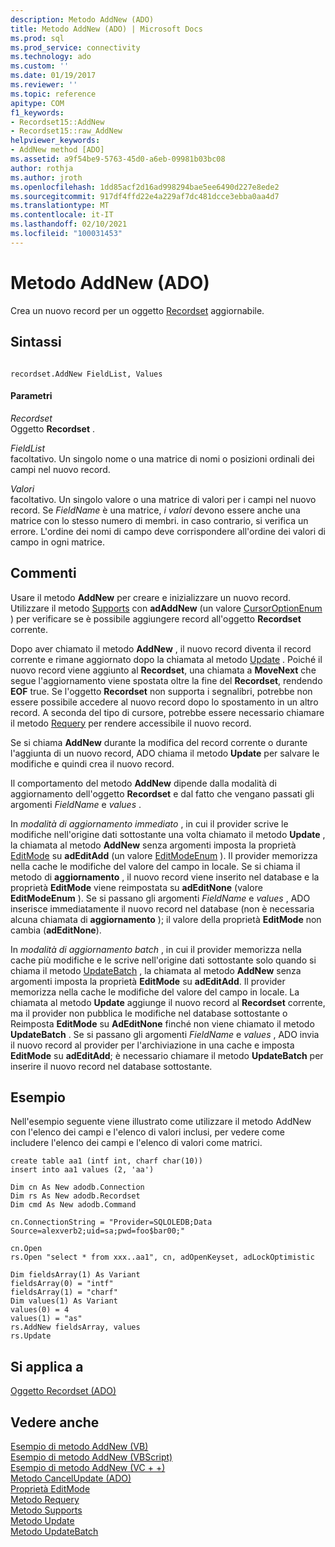 ```yaml
---
description: Metodo AddNew (ADO)
title: Metodo AddNew (ADO) | Microsoft Docs
ms.prod: sql
ms.prod_service: connectivity
ms.technology: ado
ms.custom: ''
ms.date: 01/19/2017
ms.reviewer: ''
ms.topic: reference
apitype: COM
f1_keywords:
- Recordset15::AddNew
- Recordset15::raw_AddNew
helpviewer_keywords:
- AddNew method [ADO]
ms.assetid: a9f54be9-5763-45d0-a6eb-09981b03bc08
author: rothja
ms.author: jroth
ms.openlocfilehash: 1dd85acf2d16ad998294bae5ee6490d227e8ede2
ms.sourcegitcommit: 917df4ffd22e4a229af7dc481dcce3ebba0aa4d7
ms.translationtype: MT
ms.contentlocale: it-IT
ms.lasthandoff: 02/10/2021
ms.locfileid: "100031453"
---
```

# <a name="addnew-method-ado"></a>Metodo AddNew (ADO)
Crea un nuovo record per un oggetto [Recordset](./recordset-object-ado.md) aggiornabile.  
  
## <a name="syntax"></a>Sintassi  
  
```  
  
recordset.AddNew FieldList, Values  
```  
  
#### <a name="parameters"></a>Parametri  
 *Recordset*  
 Oggetto **Recordset** .  
  
 *FieldList*  
 facoltativo. Un singolo nome o una matrice di nomi o posizioni ordinali dei campi nel nuovo record.  
  
 *Valori*  
 facoltativo. Un singolo valore o una matrice di valori per i campi nel nuovo record. Se *FieldName* è una matrice, *i valori* devono essere anche una matrice con lo stesso numero di membri. in caso contrario, si verifica un errore. L'ordine dei nomi di campo deve corrispondere all'ordine dei valori di campo in ogni matrice.  
  
## <a name="remarks"></a>Commenti  
 Usare il metodo **AddNew** per creare e inizializzare un nuovo record. Utilizzare il metodo [Supports](./supports-method.md) con **adAddNew** (un valore [CursorOptionEnum](./cursoroptionenum.md) ) per verificare se è possibile aggiungere record all'oggetto **Recordset** corrente.  
  
 Dopo aver chiamato il metodo **AddNew** , il nuovo record diventa il record corrente e rimane aggiornato dopo la chiamata al metodo [Update](./update-method.md) . Poiché il nuovo record viene aggiunto al **Recordset**, una chiamata a **MoveNext** che segue l'aggiornamento viene spostata oltre la fine del **Recordset**, rendendo **EOF** true. Se l'oggetto **Recordset** non supporta i segnalibri, potrebbe non essere possibile accedere al nuovo record dopo lo spostamento in un altro record. A seconda del tipo di cursore, potrebbe essere necessario chiamare il metodo [Requery](./requery-method.md) per rendere accessibile il nuovo record.  
  
 Se si chiama **AddNew** durante la modifica del record corrente o durante l'aggiunta di un nuovo record, ADO chiama il metodo **Update** per salvare le modifiche e quindi crea il nuovo record.  
  
 Il comportamento del metodo **AddNew** dipende dalla modalità di aggiornamento dell'oggetto **Recordset** e dal fatto che vengano passati gli argomenti *FieldName* e *values* .  
  
 In *modalità di aggiornamento immediato* , in cui il provider scrive le modifiche nell'origine dati sottostante una volta chiamato il metodo **Update** , la chiamata al metodo **AddNew** senza argomenti imposta la proprietà [EditMode](./editmode-property.md) su **adEditAdd** (un valore [EditModeEnum](./editmodeenum.md) ). Il provider memorizza nella cache le modifiche del valore del campo in locale. Se si chiama il metodo di **aggiornamento** , il nuovo record viene inserito nel database e la proprietà **EditMode** viene reimpostata su **adEditNone** (valore **EditModeEnum** ). Se si passano gli argomenti *FieldName* e *values* , ADO inserisce immediatamente il nuovo record nel database (non è necessaria alcuna chiamata di **aggiornamento** ); il valore della proprietà **EditMode** non cambia (**adEditNone**).  
  
 In *modalità di aggiornamento batch* , in cui il provider memorizza nella cache più modifiche e le scrive nell'origine dati sottostante solo quando si chiama il metodo [UpdateBatch](./updatebatch-method.md) , la chiamata al metodo **AddNew** senza argomenti imposta la proprietà **EditMode** su **adEditAdd**. Il provider memorizza nella cache le modifiche del valore del campo in locale. La chiamata al metodo **Update** aggiunge il nuovo record al **Recordset** corrente, ma il provider non pubblica le modifiche nel database sottostante o Reimposta **EditMode** su **AdEditNone** finché non viene chiamato il metodo **UpdateBatch** . Se si passano gli argomenti *FieldName* e *values* , ADO invia il nuovo record al provider per l'archiviazione in una cache e imposta **EditMode** su **adEditAdd**; è necessario chiamare il metodo **UpdateBatch** per inserire il nuovo record nel database sottostante.  
  
## <a name="example"></a>Esempio  
 Nell'esempio seguente viene illustrato come utilizzare il metodo AddNew con l'elenco dei campi e l'elenco di valori inclusi, per vedere come includere l'elenco dei campi e l'elenco di valori come matrici.  
  
```  
create table aa1 (intf int, charf char(10))  
insert into aa1 values (2, 'aa')  
  
Dim cn As New adodb.Connection  
Dim rs As New adodb.Recordset  
Dim cmd As New adodb.Command  
  
cn.ConnectionString = "Provider=SQLOLEDB;Data Source=alexverb2;uid=sa;pwd=foo$bar00;"  
  
cn.Open  
rs.Open "select * from xxx..aa1", cn, adOpenKeyset, adLockOptimistic  
  
Dim fieldsArray(1) As Variant  
fieldsArray(0) = "intf"  
fieldsArray(1) = "charf"  
Dim values(1) As Variant  
values(0) = 4  
values(1) = "as"  
rs.AddNew fieldsArray, values  
rs.Update  
```  
  
## <a name="applies-to"></a>Si applica a  
 [Oggetto Recordset (ADO)](./recordset-object-ado.md)  
  
## <a name="see-also"></a>Vedere anche  
 [Esempio di metodo AddNew (VB)](./addnew-method-example-vb.md)   
 [Esempio di metodo AddNew (VBScript)](./addnew-method-example-vbscript.md)   
 [Esempio di metodo AddNew (VC + +)](./addnew-method-example-vc.md)   
 [Metodo CancelUpdate (ADO)](./cancelupdate-method-ado.md)   
 [Proprietà EditMode](./editmode-property.md)   
 [Metodo Requery](./requery-method.md)   
 [Metodo Supports](./supports-method.md)   
 [Metodo Update](./update-method.md)   
 [Metodo UpdateBatch](./updatebatch-method.md)